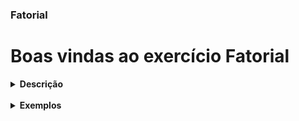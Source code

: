 ### Fatorial

# Boas vindas ao exercício Fatorial

<details> <summary> <strong> Descrição </strong> </summary>
<br />
Usando maven, calcula o valor de 18 fatorial.
</details>


<br />
<details> <summary> <strong> Exemplos </strong> </summary>

### Exemplo 1

Supondo que o número fatorial seja 4, então a saída será:
```
O fatorial de 4 é igual a 24
```

### Exemplo 2

Supondo que o número fatorial seja 5, então a saída será:
```
O fatorial de 5 é igual a 120
```

</details>
